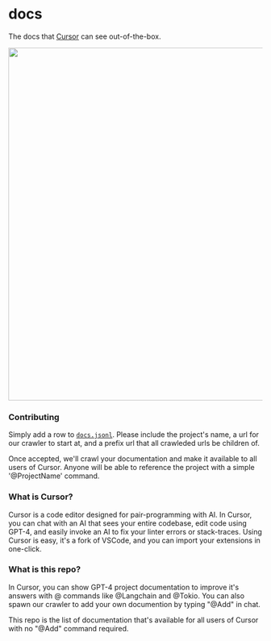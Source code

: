 # docs

The docs that [Cursor](https://cursor.so/) can see out-of-the-box.

<p align="center">
<a href="https://cursor.so/">
<img src="https://github-production-user-asset-6210df.s3.amazonaws.com/4297743/252109754-fff63f88-a69d-4297-8e8d-6003e822cfa9.png" width="700"><br>
</a>
</p>

### Contributing

Simply add a row to [`docs.jsonl`](docs.jsonl). Please include the project's name, a url for our crawler to start at, and a prefix url that all crawleded urls be children of.

Once accepted, we'll crawl your documentation and make it available to all users of Cursor. Anyone will be able to reference the project with a simple '@ProjectName' command.

### What is Cursor?

Cursor is a code editor designed for pair-programming with AI. In Cursor, you can chat with an AI that sees your entire codebase, edit code using GPT-4, and easily invoke an AI to fix your linter errors or stack-traces. Using Cursor is easy, it's a fork of VSCode, and you can import your extensions in one-click.

### What is this repo?

In Cursor, you can show GPT-4 project documentation to improve it's answers with @ commands like @Langchain and @Tokio. You can also spawn our crawler to add your own documention by typing "@Add" in chat.

This repo is the list of documentation that's available for all users of Cursor with no "@Add" command required.
